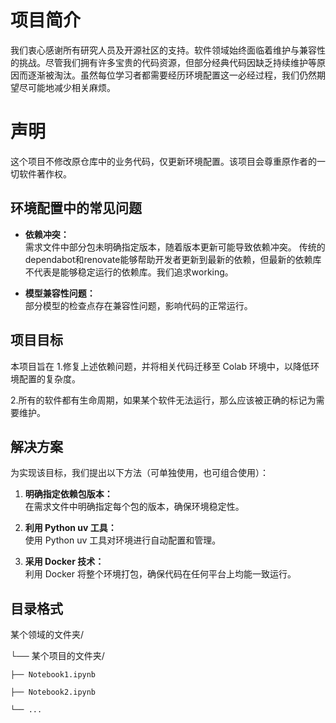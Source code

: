 # 项目简介

我们衷心感谢所有研究人员及开源社区的支持。软件领域始终面临着维护与兼容性的挑战。尽管我们拥有许多宝贵的代码资源，但部分经典代码因缺乏持续维护等原因而逐渐被淘汰。虽然每位学习者都需要经历环境配置这一必经过程，我们仍然期望尽可能地减少相关麻烦。

# 声明

这个项目不修改原仓库中的业务代码，仅更新环境配置。该项目会尊重原作者的一切软件著作权。

## 环境配置中的常见问题

- **依赖冲突：**  
  需求文件中部分包未明确指定版本，随着版本更新可能导致依赖冲突。
  传统的dependabot和renovate能够帮助开发者更新到最新的依赖，但最新的依赖库不代表是能够稳定运行的依赖库。我们追求working。

- **模型兼容性问题：**  
  部分模型的检查点存在兼容性问题，影响代码的正常运行。

## 项目目标

本项目旨在
1.修复上述依赖问题，并将相关代码迁移至 Colab 环境中，以降低环境配置的复杂度。

2.所有的软件都有生命周期，如果某个软件无法运行，那么应该被正确的标记为需要维护。

## 解决方案

为实现该目标，我们提出以下方法（可单独使用，也可组合使用）：

1. **明确指定依赖包版本：**  
   在需求文件中明确指定每个包的版本，确保环境稳定性。

2. **利用 Python uv 工具：**  
   使用 Python uv 工具对环境进行自动配置和管理。

3. **采用 Docker 技术：**  
   利用 Docker 将整个环境打包，确保代码在任何平台上均能一致运行。

## 目录格式
某个领域的文件夹/

└── 某个项目的文件夹/
    
    ├── Notebook1.ipynb
    
    ├── Notebook2.ipynb
    
    └── ...

